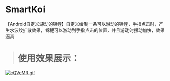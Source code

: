 # SmartKoi
【Android自定义游动的锦鲤】自定义绘制一条可以游动的锦鲤，手指点击时，产生水波纹扩散效果，锦鲤可以游动到手指点击的位置，并且游动时摆动加快，效果逼真
> # 使用效果展示：
[![cQVeMR.gif](https://z3.ax1x.com/2021/04/05/cQVeMR.gif)](https://imgtu.com/i/cQVeMR)
